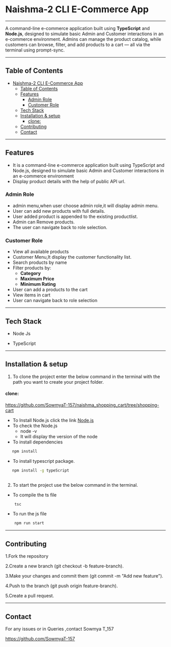 #  Naishma-2 CLI E-Commerce App

---

A command-line e-commerce application built using **TypeScript** and **Node.js**, designed to simulate basic Admin and Customer interactions in an e-commerce environment. Admins can manage the product catalog, while customers can browse, filter, and add products to a cart — all via the terminal using prompt-sync.

---

##  Table of Contents

- [Naishma-2 CLI E-Commerce App](#naishma-2-cli-e-commerce-app)
  - [Table of Contents](#table-of-contents)
  - [Features](#features)
    - [Admin Role](#admin-role)
    - [Customer Role](#customer-role)
  - [Tech Stack](#tech-stack)
  - [Installation \& setup](#installation--setup)
      - [clone:](#clone)
  - [Contributing](#contributing)
  - [Contact](#contact)

---

##  Features

  - It is a command-line e-commerce application built using TypeScript and Node.js, designed to simulate basic Admin and Customer interactions in an e-commerce environment
  - Display product details with the help of public API url.  

###  Admin Role
- admin menu,when user choose admin role,it will display admin menu. 
- User can add new products with full details.
- User added product is appended to the existing productlist.
- Admin can Remove products.
- The user can navigate back to role selection.
  
 ###  Customer Role
- View all available products
- Customer Menu,It display the customer functionality list.
- Search products by name
- Filter products by:
  - **Category**
  - **Maximum Price**
  - **Minimum Rating**
- User can add a products to the cart
- View items in cart 
- User can navigate back to role selection  
---

##  Tech Stack

- Node Js

- TypeScript
 

---
## Installation & setup

1. To clone the project enter the below command in the terminal with the path you want to create your project folder.

#### clone:

  https://github.com/SowmyaT-157/naishma_shopping_cart/tree/shopping-cart


- To Install Node.js click the link
       [Node.js](https://nodejs.org/)
- To check the Node.js
    - node -v
    - It will display the version of the node
- To install dependencies 

 ``` bash
    npm install
 ```
- To install typescript package.
   
 ```　bash
    npm install -g typeScript
    
 ```


2. To start the project use the below command in the terminal.
* To compile the ts file
``` bash
    tsc
```
* To run the js file
```bash
    npm run start
```

---
## Contributing
1.Fork the repository

2.Create a new branch (git checkout -b feature-branch).

3.Make your changes and commit them (git commit -m "Add new feature").

4.Push to the branch (git push origin feature-branch).

5.Create a pull request.



---

## Contact

For any issues or in Queries ,contact Sowmya T_157

 https://github.com/SowmyaT-157